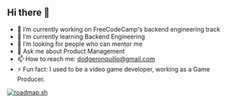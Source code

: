 ## Hi there 👋

<!--
**Dodgepodge/Dodgepodge** is a ✨ _special_ ✨ repository because its `README.md` (this file) appears on your GitHub profile.

Here are some ideas to get you started:-->

- 🔭 I’m currently working on FreeCodeCamp's backend engineering track
- 🌱 I’m currently learning Backend Engineering
- 🤔 I’m looking for people who can mentor me
- 💬 Ask me about Product Management
- 📫 How to reach me: dodgeronquillo@gmail.com
- ⚡ Fun fact: I used to be a video game developer, working as a Game Producer.

<a href="https://roadmap.sh"><img src="https://roadmap.sh/card/tall/6797472732284498bc3e0b86?variant=dark&roadmaps=backend" alt="roadmap.sh"/></a>



